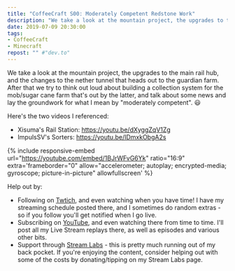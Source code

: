 ```yaml
---
title: "CoffeeCraft S00: Moderately Competent Redstone Work"
description: "We take a look at the mountain project, the upgrades to the main rail hub, and the changes to the nether tunnel that heads out to the guardian farm."
date: 2019-07-09 20:30:00
tags:
- CoffeeCraft
- Minecraft
repost: "" #"dev.to"
---
```


We take a look at the mountain project, the upgrades to the main rail hub, and the changes to the nether tunnel that heads out to the guardian farm. After that we try to think out loud about building a collection system for the mob/sugar cane farm that's out by the latter, and talk about some news and lay the groundwork for what I mean by "moderately competent". :smiley:

Here's the two videos I referenced:
 - Xisuma's Rail Station: <https://youtu.be/dXyggZqV1Zg>
 - ImpulsSV's Sorters: <https://youtu.be/IDmxkObgA2s>
<!--more-->

{% include responsive-embed url="https://youtube.com/embed/1BJrWFvG6Yk" ratio="16:9" extra='frameborder="0" allow="accelerometer; autoplay; encrypted-media; gyroscope; picture-in-picture" allowfullscreen' %}

Help out by:
 * Following on [Twtich](https://twitch.tv/AnonJr_Live), and even watching when you have time! I have my streaming schedule posted there, and I sometimes do random extras - so if you follow you'll get notified when I go live.
 * Subscribing on [YouTube](http://www.youtube.com/channel/UCXafqhKHbkSUIrq0LAuu0tw), and even watching there from time to time. I'll post all my Live Stream replays there, as well as episodes and various other bits.
 * Support through [Stream Labs](https://streamlabs.com/anonjr_live) - this is pretty much running out of my back pocket. If you're enjoying the content, consider helping out with some of the costs by donating/tipping on my Stream Labs page.